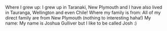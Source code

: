Where I grew up: I grew up in Taranaki, New Plymouth and I have also lived in Tauranga, Wellington and even Chile!
Where my family is from: All of my direct family are from New Plymouth (nothing to interesting haha!)
My name: My name is Joshua Gulliver but I like to be called Josh :)